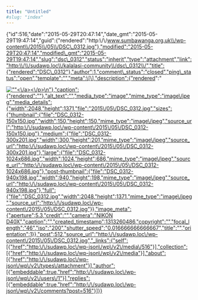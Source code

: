 ```yaml
---
title: "Untitled"
#slug: "index"
---
```


{"id":516,"date":"2015-05-29T20:47:14","date\_gmt":"2015-05-29T19:47:14","guid":{"rendered":"http:\\/\\/www.sumbawanga.org.uk\\/wp-content\\/2015\\/05\\/DSC\_0312.jpg"},"modified":"2015-05-29T20:47:14","modified\_gmt":"2015-05-29T19:47:14","slug":"dsc\_0312","status":"inherit","type":"attachment","link":"http:\\/\\/sudawp.loc\\/kalalasi-community\\/dsc\_0312\\/","title":{"rendered":"DSC\_0312"},"author":1,"comment\_status":"closed","ping\_status":"open","template":"","meta":\[\],"description":{"rendered":"

[![\"\"](\"http:\/\/sudawp.loc\/wp-content\/2015\/05\/DSC_0312-300x201.jpg\")<\\/a><\\/p>\\n"},"caption":{"rendered":""},"alt\_text":"","media\_type":"image","mime\_type":"image\\/jpeg","media\_details":{"width":2048,"height":1371,"file":"2015\\/05\\/DSC\_0312.jpg","sizes":{"thumbnail":{"file":"DSC\_0312-150x150.jpg","width":150,"height":150,"mime\_type":"image\\/jpeg","source\_url":"http:\\/\\/sudawp.loc\\/wp-content\\/2015\\/05\\/DSC\_0312-150x150.jpg"},"medium":{"file":"DSC\_0312-300x201.jpg","width":300,"height":201,"mime\_type":"image\\/jpeg","source\_url":"http:\\/\\/sudawp.loc\\/wp-content\\/2015\\/05\\/DSC\_0312-300x201.jpg"},"large":{"file":"DSC\_0312-1024x686.jpg","width":1024,"height":686,"mime\_type":"image\\/jpeg","source\_url":"http:\\/\\/sudawp.loc\\/wp-content\\/2015\\/05\\/DSC\_0312-1024x686.jpg"},"post-thumbnail":{"file":"DSC\_0312-940x198.jpg","width":940,"height":198,"mime\_type":"image\\/jpeg","source\_url":"http:\\/\\/sudawp.loc\\/wp-content\\/2015\\/05\\/DSC\_0312-940x198.jpg"},"full":{"file":"DSC\_0312.jpg","width":2048,"height":1371,"mime\_type":"image\\/jpeg","source\_url":"http:\\/\\/sudawp.loc\\/wp-content\\/2015\\/05\\/DSC\_0312.jpg"}},"image\_meta":{"aperture":5.3,"credit":"","camera":"NIKON D40X","caption":"","created\_timestamp":1313260486,"copyright":"","focal\_length":"46","iso":"200","shutter\_speed":"0.016666666666667","title":"","orientation":1}},"post":512,"source\_url":"http:\\/\\/sudawp.loc\\/wp-content\\/2015\\/05\\/DSC\_0312.jpg","\_links":{"self":\[{"href":"http:\\/\\/sudawp.loc\\/wp-json\\/wp\\/v2\\/media\\/516"}\],"collection":\[{"href":"http:\\/\\/sudawp.loc\\/wp-json\\/wp\\/v2\\/media"}\],"about":\[{"href":"http:\\/\\/sudawp.loc\\/wp-json\\/wp\\/v2\\/types\\/attachment"}\],"author":\[{"embeddable":true,"href":"http:\\/\\/sudawp.loc\\/wp-json\\/wp\\/v2\\/users\\/1"}\],"replies":\[{"embeddable":true,"href":"http:\\/\\/sudawp.loc\\/wp-json\\/wp\\/v2\\/comments?post=516"}\]}}](http:\/\/sudawp.loc\/wp-content\/2015\/05\/DSC_0312.jpg)